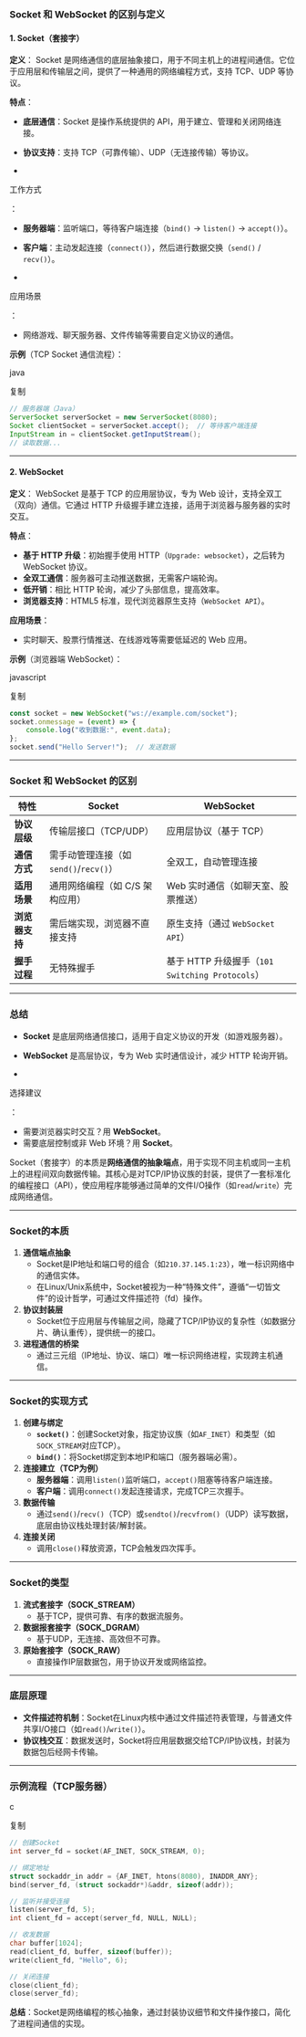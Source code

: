 ### **Socket 和 WebSocket 的区别与定义**

#### **1. Socket（套接字）**

**定义**：
 Socket 是网络通信的底层抽象接口，用于不同主机上的进程间通信。它位于应用层和传输层之间，提供了一种通用的网络编程方式，支持 TCP、UDP 等协议。

**特点**：

- **底层通信**：Socket 是操作系统提供的 API，用于建立、管理和关闭网络连接。

- **协议支持**：支持 TCP（可靠传输）、UDP（无连接传输）等协议。

- 

  工作方式

  ：

  - **服务器端**：监听端口，等待客户端连接（`bind()` → `listen()` → `accept()`）。
  - **客户端**：主动发起连接（`connect()`），然后进行数据交换（`send()` / `recv()`）。

- 

  应用场景

  ：

  - 网络游戏、聊天服务器、文件传输等需要自定义协议的通信。

**示例**（TCP Socket 通信流程）：

java

复制

```java
// 服务器端（Java）
ServerSocket serverSocket = new ServerSocket(8080);
Socket clientSocket = serverSocket.accept();  // 等待客户端连接
InputStream in = clientSocket.getInputStream();
// 读取数据...
```

------

#### **2. WebSocket**

**定义**：
 WebSocket 是基于 TCP 的应用层协议，专为 Web 设计，支持全双工（双向）通信。它通过 HTTP 升级握手建立连接，适用于浏览器与服务器的实时交互。

**特点**：

- **基于 HTTP 升级**：初始握手使用 HTTP（`Upgrade: websocket`），之后转为 WebSocket 协议。
- **全双工通信**：服务器可主动推送数据，无需客户端轮询。
- **低开销**：相比 HTTP 轮询，减少了头部信息，提高效率。
- **浏览器支持**：HTML5 标准，现代浏览器原生支持（`WebSocket API`）。

**应用场景**：

- 实时聊天、股票行情推送、在线游戏等需要低延迟的 Web 应用。

**示例**（浏览器端 WebSocket）：

javascript

复制

```javascript
const socket = new WebSocket("ws://example.com/socket");
socket.onmessage = (event) => {
    console.log("收到数据:", event.data);
};
socket.send("Hello Server!");  // 发送数据
```

------

### **Socket 和 WebSocket 的区别**

| **特性**       | **Socket**                             | **WebSocket**                                   |
| -------------- | -------------------------------------- | ----------------------------------------------- |
| **协议层级**   | 传输层接口（TCP/UDP）                  | 应用层协议（基于 TCP）                          |
| **通信方式**   | 需手动管理连接（如 `send()`/`recv()`） | 全双工，自动管理连接                            |
| **适用场景**   | 通用网络编程（如 C/S 架构应用）        | Web 实时通信（如聊天室、股票推送）              |
| **浏览器支持** | 需后端实现，浏览器不直接支持           | 原生支持（通过 `WebSocket API`）                |
| **握手过程**   | 无特殊握手                             | 基于 HTTP 升级握手（`101 Switching Protocols`） |

------

### **总结**

- **Socket** 是底层网络通信接口，适用于自定义协议的开发（如游戏服务器）。

- **WebSocket** 是高层协议，专为 Web 实时通信设计，减少 HTTP 轮询开销。

- 

  选择建议

  ：

  - 需要浏览器实时交互？用 **WebSocket**。
  - 需要底层控制或非 Web 环境？用 **Socket**。

Socket（套接字）的本质是**网络通信的抽象端点**，用于实现不同主机或同一主机上的进程间双向数据传输。其核心是对TCP/IP协议族的封装，提供了一套标准化的编程接口（API），使应用程序能够通过简单的文件I/O操作（如`read`/`write`）完成网络通信。

------

### **Socket的本质**

1. **通信端点抽象**
   - Socket是IP地址和端口号的组合（如`210.37.145.1:23`），唯一标识网络中的通信实体。
   - 在Linux/Unix系统中，Socket被视为一种“特殊文件”，遵循“一切皆文件”的设计哲学，可通过文件描述符（fd）操作。
2. **协议封装层**
   - Socket位于应用层与传输层之间，隐藏了TCP/IP协议的复杂性（如数据分片、确认重传），提供统一的接口。
3. **进程通信的桥梁**
   - 通过三元组（IP地址、协议、端口）唯一标识网络进程，实现跨主机通信。

------

### **Socket的实现方式**

1. **创建与绑定**
   - **`socket()`**：创建Socket对象，指定协议族（如`AF_INET`）和类型（如`SOCK_STREAM`对应TCP）。
   - **`bind()`**：将Socket绑定到本地IP和端口（服务器端必需）。
2. **连接建立（TCP为例）**
   - **服务器端**：调用`listen()`监听端口，`accept()`阻塞等待客户端连接。
   - **客户端**：调用`connect()`发起连接请求，完成TCP三次握手。
3. **数据传输**
   - 通过`send()`/`recv()`（TCP）或`sendto()`/`recvfrom()`（UDP）读写数据，底层由协议栈处理封装/解封装。
4. **连接关闭**
   - 调用`close()`释放资源，TCP会触发四次挥手。

------

### **Socket的类型**

1. **流式套接字（SOCK_STREAM）**
   - 基于TCP，提供可靠、有序的数据流服务。
2. **数据报套接字（SOCK_DGRAM）**
   - 基于UDP，无连接、高效但不可靠。
3. **原始套接字（SOCK_RAW）**
   - 直接操作IP层数据包，用于协议开发或网络监控。

------

### **底层原理**

- **文件描述符机制**：Socket在Linux内核中通过文件描述符表管理，与普通文件共享I/O接口（如`read()`/`write()`）。
- **协议栈交互**：数据发送时，Socket将应用层数据交给TCP/IP协议栈，封装为数据包后经网卡传输。

------

### **示例流程（TCP服务器）**

c

复制

```c
// 创建Socket
int server_fd = socket(AF_INET, SOCK_STREAM, 0);

// 绑定地址
struct sockaddr_in addr = {AF_INET, htons(8080), INADDR_ANY};
bind(server_fd, (struct sockaddr*)&addr, sizeof(addr));

// 监听并接受连接
listen(server_fd, 5);
int client_fd = accept(server_fd, NULL, NULL);

// 收发数据
char buffer[1024];
read(client_fd, buffer, sizeof(buffer));
write(client_fd, "Hello", 6);

// 关闭连接
close(client_fd);
close(server_fd);
```

**总结**：Socket是网络编程的核心抽象，通过封装协议细节和文件操作接口，简化了进程间通信的实现。